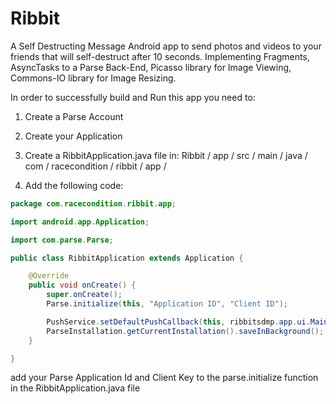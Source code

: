 Ribbit
======

A Self Destructing Message Android app to send photos and videos to your friends that will self-destruct after 10 seconds.  Implementing Fragments, AsyncTasks to a Parse Back-End, Picasso library for Image Viewing, Commons-IO library for Image 
Resizing.

In order to successfully build and Run this app you need to:

1.  Create a Parse Account
2.  Create your Application
3.  Create a RibbitApplication.java file in:
Ribbit / app / src / main / java / com / racecondition / ribbit / app /

4.  Add the following code:

```java
package com.racecondition.ribbit.app;

import android.app.Application;

import com.parse.Parse;

public class RibbitApplication extends Application {

    @Override
    public void onCreate() {
        super.onCreate();
        Parse.initialize(this, "Application ID", "Client ID");

        PushService.setDefaultPushCallback(this, ribbitsdmp.app.ui.MainActivity.class);
        ParseInstallation.getCurrentInstallation().saveInBackground();
    }

}
```

add your Parse Application Id and Client Key to the parse.initialize function in the RibbitApplication.java file
